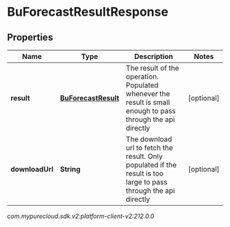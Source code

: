 # BuForecastResultResponse


## Properties

| Name | Type | Description | Notes |
| ------------ | ------------- | ------------- | ------------- |
| **result** | [**BuForecastResult**](BuForecastResult) | The result of the operation.  Populated whenever the result is small enough to pass through the api directly |  [optional] |
| **downloadUrl** | **String** | The download url to fetch the result.  Only populated if the result is too large to pass through the api directly |  [optional] |




_com.mypurecloud.sdk.v2:platform-client-v2:212.0.0_
